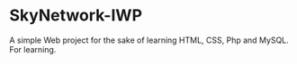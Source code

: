 SkyNetwork-IWP
==============

A simple Web project for the sake of learning HTML, CSS, Php and MySQL.
For learning.
